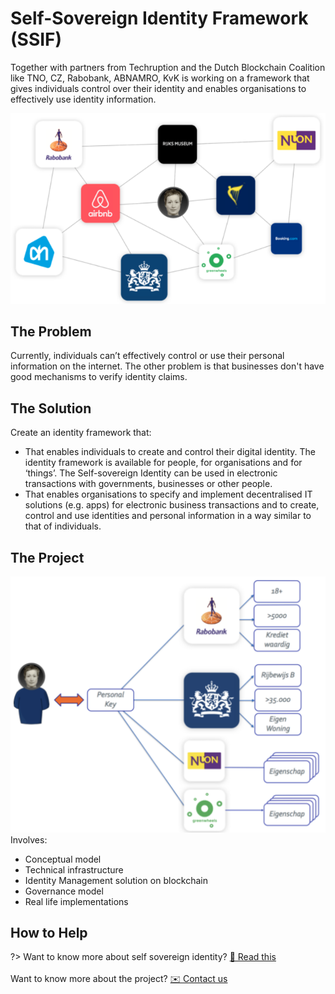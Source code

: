 # Self-Sovereign Identity Framework (SSIF)

Together with partners from Techruption and the Dutch Blockchain Coalition like TNO, CZ, Rabobank, ABNAMRO, KvK is working on a framework that gives individuals control over their identity and enables organisations to effectively use identity information.  

![](_media/id-1.png)

## The Problem

Currently, individuals can’t effectively control or use their personal information on the internet. The other problem is that businesses don't have good mechanisms to verify identity claims.

## The Solution
Create an identity framework that:
* That enables individuals to create and control their digital identity. The identity framework is available for people, for organisations and for ‘things’. The Self-sovereign Identity can be used in electronic transactions with governments, businesses or other people.
* That enables organisations to specify and implement decentralised IT solutions (e.g. apps) for electronic business transactions and to create, control and use identities and personal information in a way similar to that of individuals.

## The Project
![](_media/id-2.png)
Involves:
* Conceptual model
* Technical infrastructure
* Identity Management solution on blockchain
* Governance model
* Real life implementations


## How to Help
?> Want to know more about self sovereign identity? [📄 Read this](https://blockchain.tno.nl/blog/self-sovereign-identities-it-is-going-to-happen/) <br><br> Want to know more about the project?
[✉️ Contact us](https://groeifabriek.com/#contact)
